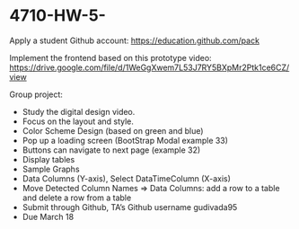 # 4710-HW-5-

Apply a student Github account: https://education.github.com/pack

Implement the frontend based on this prototype video: https://drive.google.com/file/d/1WeGgXwem7L53J7RY5BXpMr2Ptk1ce6CZ/view

Group project:
- Study the digital design video.
- Focus on the layout and style.
- Color Scheme Design (based on green and blue)
- Pop up a loading screen (BootStrap Modal example 33)
- Buttons can navigate to next page (example 32)
- Display tables
- Sample Graphs
- Data Columns (Y-axis), Select DataTimeColumn (X-axis)
- Move Detected Column Names => Data Columns: add a row to a table and delete a row from a table
- Submit through Github, TA’s Github username gudivada95
- Due March 18
